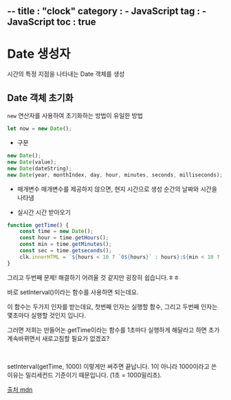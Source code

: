 --
title : "clock"
category :
    - JavaScript
tag :
    - JavaScript
toc : true
---

# Date 생성자
시간의 특정 지점을 나타내는 Date 객체를 생성

## Date 객체 초기화
`new` 연산자를 사용하여 초기화하는 방법이 유일한 방법
``` javascript
let now = new Date();
```

- 구문
``` javascript
new Date();
new Date(value);
new Date(dateString);
new Date(year, monthIndex, day, hour, minutes, seconds, milliseconds);
```

- 매개변수
매개변수를 제공하지 않으면, 현지 시간으로 생성 순간의 날짜와 시간을 나타냄

- 실시간 시간 받아오기
``` javascript
function getTime() {
    const time = new Date();
    const hour = time.getHours();
    const min = time.getMinutes();
    const sec = time.getseconds();
    clk.innerHTML = `${hours < 10 ? `0${hours}` : hours}:${min < 10 ? `0${min}` : min}:${sec < 10 ? `0${sec}` : sec}`;
}
```


그리고 두번째 문제!  해결하기 어려울 것 같지만 굉장히 쉽습니다.ㅎㅎ

바로 setInterval()이라는 함수를 사용하면 되는데요.

이 함수는 두가지 인자를 받는데요, 첫번째 인자는 실행할 함수, 그리고 두번째 인자는 몇초마다 실행할 것인지 입니다.

그러면 저희는 만들어논 getTime이라는 함수를 1초마다 실행하게 해달라고 하면 초가 계속바뀌면서 새로고침할 필요가 없겠죠?

​

setInterval(getTime, 1000) 이렇게만 써주면 끝납니다. 1이 아니라 1000이라고 쓴 이유는 밀리세컨드 기준이기 때문입니다. (1초 = 1000밀리초).


[출처 mdn](https://developer.mozilla.org/ko/docs/Web/API/DataTransfer/getData)
